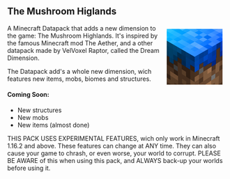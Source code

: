 ## The Mushroom Higlands
<img src="pack.png"
     alt="Mushroom Higlands Logo"
     style="float: right; margin: 10px;" align="right" />
A Minecraft Datapack that adds a new dimension to the game: The Mushroom Highlands. It's inspired by the famous Minecraft mod The Aether, and a other datapack made by VelVoxel Raptor, called the Dream Dimension.

The Datapack add's a whole new dimension, wich features new items, mobs, biomes and structures.

#### Coming Soon:
- New structures
- New mobs
- New items (almost done)

THIS PACK USES EXPERIMENTAL FEATURES, wich only work in Minecraft 1.16.2 and above. These features can change at ANY time. They can also cause your game to chrash, or even worse, your world to corrupt. PLEASE BE AWARE of this when using this pack, and ALWAYS back-up your worlds before using it.
